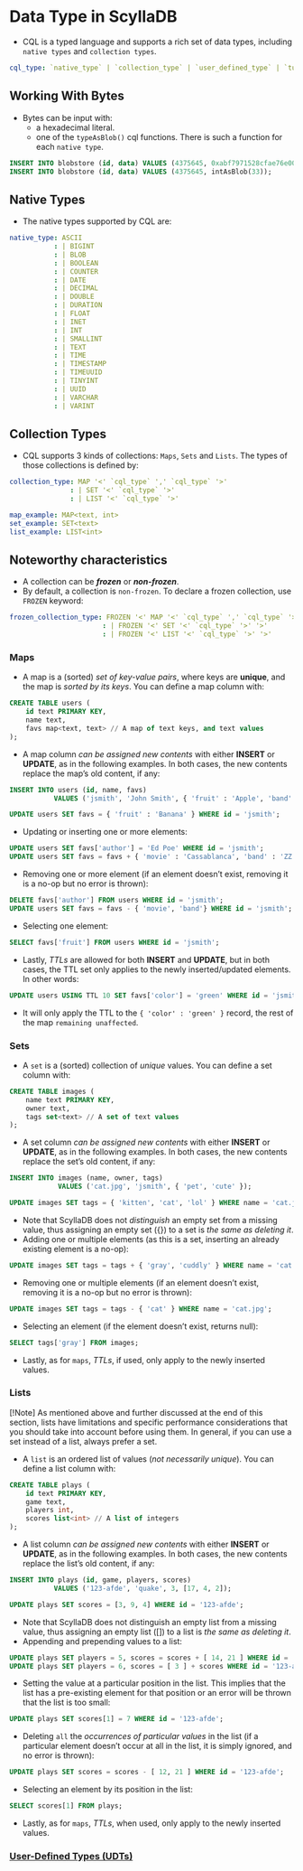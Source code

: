 # Data Type in ScyllaDB

- CQL is a typed language and supports a rich set of data types, including `native types` and `collection types`.

```yml
cql_type: `native_type` | `collection_type` | `user_defined_type` | `tuple_type` | `vector_type`
```

## Working With Bytes

- Bytes can be input with:
  - a hexadecimal literal.
  - one of the `typeAsBlob()` cql functions. There is such a function for each `native type`.

```sql
INSERT INTO blobstore (id, data) VALUES (4375645, 0xabf7971528cfae76e00000008bacdf);
INSERT INTO blobstore (id, data) VALUES (4375645, intAsBlob(33));
```

## Native Types

- The native types supported by CQL are:

```yml
native_type: ASCII
           : | BIGINT
           : | BLOB
           : | BOOLEAN
           : | COUNTER
           : | DATE
           : | DECIMAL
           : | DOUBLE
           : | DURATION
           : | FLOAT
           : | INET
           : | INT
           : | SMALLINT
           : | TEXT
           : | TIME
           : | TIMESTAMP
           : | TIMEUUID
           : | TINYINT
           : | UUID
           : | VARCHAR
           : | VARINT
```

## Collection Types

- CQL supports 3 kinds of collections: `Maps`, `Sets` and `Lists`. The types of those collections is defined by:

```yml
collection_type: MAP '<' `cql_type` ',' `cql_type` '>'
               : | SET '<' `cql_type` '>'
               : | LIST '<' `cql_type` '>'

map_example: MAP<text, int>
set_example: SET<text>
list_example: LIST<int>
```

## Noteworthy characteristics

- A collection can be ***frozen*** or ***non-frozen***.
- By default, a collection is `non-frozen`. To declare a frozen collection, use `FROZEN` keyword:

```yml
frozen_collection_type: FROZEN '<' MAP '<' `cql_type` ',' `cql_type` '>' '>'
                       : | FROZEN '<' SET '<' `cql_type` '>' '>'
                       : | FROZEN '<' LIST '<' `cql_type` '>' '>'
```

### Maps

- A map is a (sorted) *set of key-value pairs*, where keys are **unique**, and the map is *sorted by its keys*. You can define a map column with:

```sql
CREATE TABLE users (
    id text PRIMARY KEY,
    name text,
    favs map<text, text> // A map of text keys, and text values
);
```

- A map column *can be assigned new contents* with either **INSERT** or **UPDATE**, as in the following examples. In both cases, the new contents replace the map’s old content, if any:

```sql
INSERT INTO users (id, name, favs)
           VALUES ('jsmith', 'John Smith', { 'fruit' : 'Apple', 'band' : 'Beatles' });

UPDATE users SET favs = { 'fruit' : 'Banana' } WHERE id = 'jsmith';
```

- Updating or inserting one or more elements:

```sql
UPDATE users SET favs['author'] = 'Ed Poe' WHERE id = 'jsmith';
UPDATE users SET favs = favs + { 'movie' : 'Cassablanca', 'band' : 'ZZ Top' } WHERE id = 'jsmith';
```

- Removing one or more element (if an element doesn’t exist, removing it is a no-op but no error is thrown):

```sql
DELETE favs['author'] FROM users WHERE id = 'jsmith';
UPDATE users SET favs = favs - { 'movie', 'band'} WHERE id = 'jsmith';
```

- Selecting one element:

```sql
SELECT favs['fruit'] FROM users WHERE id = 'jsmith';
```

- Lastly, *TTLs* are allowed for both **INSERT** and **UPDATE**, but in both cases, the TTL set only applies to the newly inserted/updated elements. In other words:

```sql
UPDATE users USING TTL 10 SET favs['color'] = 'green' WHERE id = 'jsmith';
```

- It will only apply the TTL to the `{ 'color' : 'green' }` record, the rest of the map `remaining unaffected`.

### Sets

- A `set` is a (sorted) collection of *unique* values. You can define a set column with:

```sql
CREATE TABLE images (
    name text PRIMARY KEY,
    owner text,
    tags set<text> // A set of text values
);
```

- A set column *can be assigned new contents* with either **INSERT** or **UPDATE**, as in the following examples. In both cases, the new contents replace the set’s old content, if any:

```sql
INSERT INTO images (name, owner, tags)
            VALUES ('cat.jpg', 'jsmith', { 'pet', 'cute' });

UPDATE images SET tags = { 'kitten', 'cat', 'lol' } WHERE name = 'cat.jpg';
```

- Note that ScyllaDB does not *distinguish* an empty set from a missing value, thus assigning an empty set ({}) to a set is *the same as deleting it*.
- Adding one or multiple elements (as this is a set, inserting an already existing element is a no-op):

```sql
UPDATE images SET tags = tags + { 'gray', 'cuddly' } WHERE name = 'cat.jpg';
```

- Removing one or multiple elements (if an element doesn’t exist, removing it is a no-op but no error is thrown):

```sql
UPDATE images SET tags = tags - { 'cat' } WHERE name = 'cat.jpg';
```

- Selecting an element (if the element doesn’t exist, returns null):

```sql
SELECT tags['gray'] FROM images;
```

- Lastly, as for `maps`, *TTLs*, if used, only apply to the newly inserted values.

### Lists

[!Note]
As mentioned above and further discussed at the end of this section, lists have limitations and specific performance considerations that you should take into account before using them. In general, if you can use a set instead of a list, always prefer a set.

- A `list` is an ordered list of values (*not necessarily unique*). You can define a list column with:

```sql
CREATE TABLE plays (
    id text PRIMARY KEY,
    game text,
    players int,
    scores list<int> // A list of integers
);
```

- A list column *can be assigned new contents* with either **INSERT** or **UPDATE**, as in the following examples. In both cases, the new contents replace the list’s old content, if any:

```sql
INSERT INTO plays (id, game, players, scores)
           VALUES ('123-afde', 'quake', 3, [17, 4, 2]);

UPDATE plays SET scores = [3, 9, 4] WHERE id = '123-afde';
```

- Note that ScyllaDB does not distinguish an empty list from a missing value, thus assigning an empty list ([]) to a list is *the same as deleting it*.
- Appending and prepending values to a list:

```sql
UPDATE plays SET players = 5, scores = scores + [ 14, 21 ] WHERE id = '123-afde';
UPDATE plays SET players = 6, scores = [ 3 ] + scores WHERE id = '123-afde';
```

- Setting the value at a particular position in the list. This implies that the list has a pre-existing element for that position or an error will be thrown that the list is too small:

```sql
UPDATE plays SET scores[1] = 7 WHERE id = '123-afde';
```

- Deleting `all` the *occurrences of particular values* in the list (if a particular element doesn’t occur at all in the list, it is simply ignored, and no error is thrown):

```sql
UPDATE plays SET scores = scores - [ 12, 21 ] WHERE id = '123-afde';
```

- Selecting an element by its position in the list:

```sql
SELECT scores[1] FROM plays;
```

- Lastly, as for `maps`, *TTLs*, when used, only apply to the newly inserted values.

### [User-Defined Types (UDTs)](https://docs.scylladb.com/manual/stable/cql/types.html#user-defined-types)
